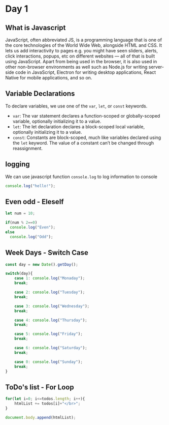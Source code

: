 # Day 1

## What is Javascript

JavaScript, often abbreviated JS, is a programming language that is one of the core technologies of the World Wide Web, alongside HTML and CSS. It lets us add interactivity to pages e.g. you might have seen sliders, alerts, click interactions, popups, etc on different websites — all of that is built using JavaScript. Apart from being used in the browser, it is also used in other non-browser environments as well such as Node.js for writing server-side code in JavaScript, Electron for writing desktop applications, React Native for mobile applications, and so on.

## Variable Declarations

To declare variables, we use one of the `var`, `let`, or `const` keywords.

- `var`: The var statement declares a function-scoped or globally-scoped variable, optionally initializing it to a value.
- `let`: The let declaration declares a block-scoped local variable, optionally initializing it to a value.
- `const`: Constants are block-scoped, much like variables declared using the `let` keyword. The value of a constant can’t be changed through reassignment.

## logging  

We can use javascript function `console.log` to log information to console

```js
console.log("hello!");
```

## Even odd - EleseIf

```js
let num = 10;

if(num % 2==0)
  console.log("Even");
else 
  console.log("Odd");
```

## Week Days - Switch Case

```js
const day = new Date().getDay();

switch(day){
    case 1: console.log("Monaday");
    break;

    case 2: console.log("Tuesday");
    break;

    case 3: console.log("Wednesday");
    break;

    case 4: console.log("Thursday");
    break;

    case 5: console.log("Friday");
    break;

    case 6: console.log("Saturday");
    break;

    case 0: console.log("Sunday");
    break;
}
```

## ToDo's list - For Loop

```js
for(let i=0; i<=todos.length; i++){
    htmlList += todos[i]+"</br>";
}

document.body.append(htmlList);
```
